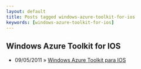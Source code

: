 ```yaml
---
layout: default
title: Posts tagged windows-azure-toolkit-for-ios
keywords: [windows-azure-toolkit-for-ios]
---
```

<h2 class="category">Windows Azure Toolkit for IOS</h2>
<ul class="posts">
<li>
<p>
<span class="date">09/05/2011</span> &raquo; 
<a href="/blog/windows-azure-toolkit-para-ios">Windows Azure Toolkit para IOS</a>
</p>
</li> 
</ul>
